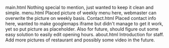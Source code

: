 main.html
Nothing special to mention, just wanted to keep it clean and simple.
menu.html
Placed picture of weekly menu here, webmaster can overwrite the picture on weekly basis.
Contact.html
Placed contact info here, wanted to make googlemaps iframe but didn't manage to get it work, yet so put picture as placeholder.
Also for future, should figure out some easy solution to easily edit opening hours.
about.html
Introduction for staff. Add more pictures of restaurant and possibly some video in the future.